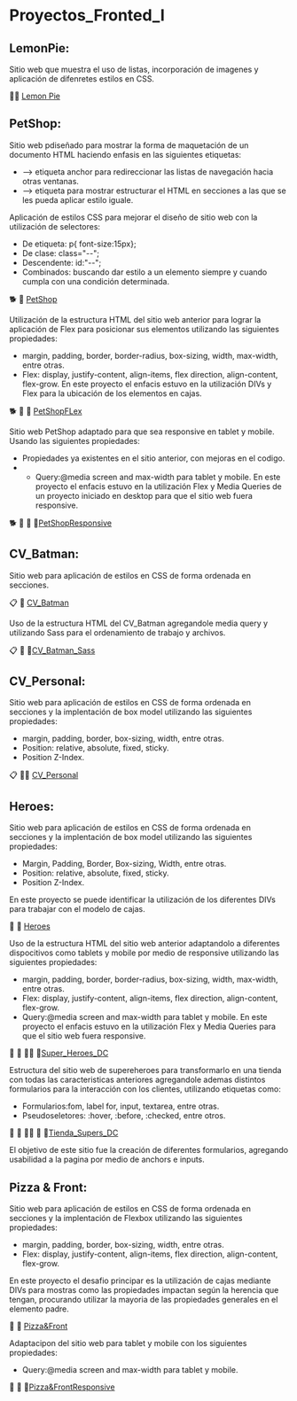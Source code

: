 # Proyectos_Fronted_I
## LemonPie: 
Sitio web que muestra el uso de listas, incorporación de imagenes y aplicación de difenretes estilos en CSS.

🍋🍰 <a href="https://cecigonz.github.io/Fronted_I/LemonPie" target="_blank">Lemon Pie</a> 

## PetShop:
Sitio web pdiseñado para mostrar la forma de maquetación de un documento HTML haciendo enfasis en las siguientes etiquetas:
 * <a> --> etiqueta anchor para redireccionar las listas de navegación hacia otras ventanas.
 * <div> --> etiqueta para mostrar estructurar el HTML en secciones a las que se les pueda aplicar estilo iguale.
Aplicación de estilos CSS para mejorar el diseño de sitio web con la utilización de selectores:
 * De etiqueta: p{ font-size:15px};
 * De clase: class="--";
 * Descendente: id:"--";
 * Combinados: buscando dar estilo a un elemento siempre y cuando cumpla con una condición determinada. 
  
🐕 👜 <a href="https://cecigonz.github.io/Fronted_I/petShop" target="_blank">PetShop</a>
  
Utilización de la estructura HTML del sitio web anterior para lograr la aplicación de Flex para posicionar sus elementos utilizando las siguientes propiedades:
  * margin, padding, border, border-radius, box-sizing, width, max-width, entre otras.
  * Flex: display, justify-content, align-items, flex direction, align-content, flex-grow.
 En este proyecto el enfacis estuvo en la utilización DIVs y Flex para la ubicación de los elementos en cajas.

🐕 👜 🥘 <a href="https://cecigonz.github.io/Fronted_I/petShopFlex" target="_blank">PetShopFLex</a>
  
Sitio web PetShop adaptado para que sea responsive en tablet y mobile. Usando las siguientes propiedades:
  * Propiedades ya existentes en el sitio anterior, con mejoras en el codigo.
  * * Query:@media screen and max-width para tablet y mobile.
 En este proyecto el enfacis estuvo en la utilización Flex y Media Queries de un proyecto iniciado en desktop para que el sitio web fuera responsive.

🐕 👜 🥘 📱<a href="https://cecigonz.github.io/Fronted_I/petShopResponsive" target="_blank">PetShopResponsive</a>

## CV_Batman:
Sitio web para aplicación de estilos en CSS de forma ordenada en secciones.

📋 🦇 <a href="https://cecigonz.github.io/Fronted_I/CV_Batman" target="_blank">CV_Batman</a>
  
Uso de la estructura HTML del CV_Batman agregandole media query y utilizando Sass para el ordenamiento de trabajo y archivos.
  
📋 🦇 📱<a href="https://cecigonz.github.io/Fronted_I/CV_Batman_Sass" target="_blank">CV_Batman_Sass</a>

## CV_Personal:
Sitio web para aplicación de estilos en CSS de forma ordenada en secciones y la implentación de box model utilizando las siguientes propiedades:
* margin, padding, border, box-sizing, width, entre otras.
* Position: relative, absolute, fixed, sticky.
* Position Z-Index.

📋 👩‍💻 <a href="https://cecigonz.github.io/Fronted_I/CV_Personal" target="_blank">CV_Personal</a>

## Heroes:
Sitio web para aplicación de estilos en CSS de forma ordenada en secciones y la implentación de box model utilizando las siguientes propiedades:
* Margin, Padding, Border, Box-sizing, Width, entre otras.
* Position: relative, absolute, fixed, sticky.
* Position Z-Index.

En este proyecto se puede identificar la utilización de los diferentes DIVs para trabajar con el modelo de cajas.

🦇 🦸 <a href="https://cecigonz.github.io/Fronted_I/Heroes" target="_blank">Heroes</a>

Uso de la estructura HTML del sitio web anterior adaptandolo a diferentes dispocitivos como tablets y mobile por medio de responsive utilizando las siguientes propiedades:
  * margin, padding, border, border-radius, box-sizing, width, max-width, entre otras.
  * Flex: display, justify-content, align-items, flex direction, align-content, flex-grow.
  * Query:@media screen and max-width para tablet y mobile.
 En este proyecto el enfacis estuvo en la utilización Flex y Media Queries para que el sitio web fuera responsive.
 
🦇 🦸 🦸‍♂️ 📱<a href="https://cecigonz.github.io/Fronted_I/Super_Heroes_DC" target="_blank">Super_Heroes_DC</a>

Estructura del sitio web de supereheroes para transformarlo en una tienda con todas las caracteristicas anteriores agregandole ademas distintos formularios para la interacción con los clientes, utilizando etiquetas como:
  * Formularios:fom, label for, input, textarea, entre otras.
  * Pseudoseletores: :hover, :before, :checked, entre otros.
  
🦇 🦸 🦸‍♂️ 📱 🛒<a href="https://cecigonz.github.io/Fronted_I/Tienda_Supers_DC" target="_blank">Tienda_Supers_DC</a>

 El objetivo de este sitio fue la creación de diferentes formularios, agregando usabilidad a la pagina por medio de anchors e inputs.
  
 ## Pizza & Front:
Sitio web para aplicación de estilos en CSS de forma ordenada en secciones y la implentación de Flexbox utilizando las siguientes propiedades:
* margin, padding, border, box-sizing, width, entre otras.
* Flex: display, justify-content, align-items, flex direction, align-content, flex-grow.

En este proyecto el desafio principar es la utilización de cajas mediante DIVs para mostras como las propiedades impactan según la herencia que tengan, procurando utilizar la mayoria de las propiedades generales en el elemento padre.

🍕 🛵 <a href="https://cecigonz.github.io/Fronted_I/Pizza&Front" target="_blank">Pizza&Front</a>

Adaptacipon del sitio web para tablet y mobile con los siguientes propiedades:
  * Query:@media screen and max-width para tablet y mobile.

🍕 🛵 📱<a href="https://cecigonz.github.io/Fronted_I/Pizza&FrontResponsive" target="_blank">Pizza&FrontResponsive</a>
